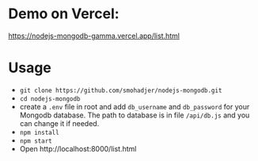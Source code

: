 # Demo on Vercel:
https://nodejs-mongodb-gamma.vercel.app/list.html

# Usage

- `git clone https://github.com/smohadjer/nodejs-mongodb.git`
- `cd nodejs-mongodb`
- create a `.env` file in root and add `db_username` and `db_password` for your Mongodb database. The path to database is in file `/api/db.js` and you can change it if needed.
- `npm install`
- `npm start`
- Open http://localhost:8000/list.html
